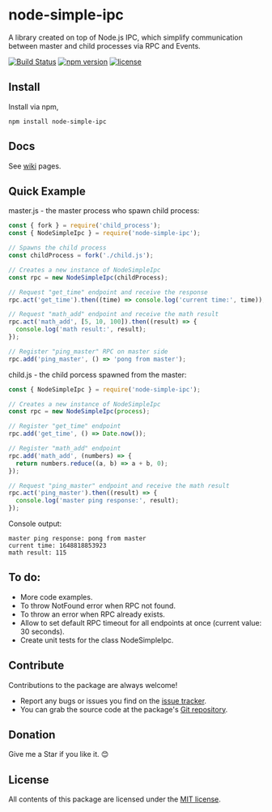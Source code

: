 # node-simple-ipc

A library created on top of Node.js IPC, which simplify communication between master and child processes via RPC and Events.

[![Build Status](https://app.travis-ci.com/OsoianMarcel/node-simple-ipc.svg?branch=main)](https://app.travis-ci.com/OsoianMarcel/node-simple-ipc)
[![npm version](https://img.shields.io/npm/v/react.svg?style=flat)](https://www.npmjs.com/package/node-simple-ipc)
[![license](https://img.shields.io/github/license/mashape/apistatus.svg)](https://github.com/OsoianMarcel/node-simple-ipc/blob/main/LICENSE)

## Install

Install via npm,

```
npm install node-simple-ipc
```

## Docs

See [wiki](https://github.com/OsoianMarcel/node-simple-ipc/wiki/NodeSimpleIpc) pages.

## Quick Example

master.js - the master process who spawn child process:

```javascript
const { fork } = require('child_process');
const { NodeSimpleIpc } = require('node-simple-ipc');

// Spawns the child process
const childProcess = fork('./child.js');

// Creates a new instance of NodeSimpleIpc
const rpc = new NodeSimpleIpc(childProcess);

// Request "get_time" endpoint and receive the response
rpc.act('get_time').then((time) => console.log('current time:', time));

// Request "math_add" endpoint and receive the math result
rpc.act('math_add', [5, 10, 100]).then((result) => {
  console.log('math result:', result);
});

// Register "ping_master" RPC on master side
rpc.add('ping_master', () => 'pong from master');
```

child.js - the child porcess spawned from the master:

```javascript
const { NodeSimpleIpc } = require('node-simple-ipc');

// Creates a new instance of NodeSimpleIpc
const rpc = new NodeSimpleIpc(process);

// Register "get_time" endpoint
rpc.add('get_time', () => Date.now());

// Register "math_add" endpoint
rpc.add('math_add', (numbers) => {
  return numbers.reduce((a, b) => a + b, 0);
});

// Request "ping_master" endpoint and receive the math result
rpc.act('ping_master').then((result) => {
  console.log('master ping response:', result);
});
```

Console output:

```
master ping response: pong from master
current time: 1648818853923
math result: 115
```

## To do:

- More code examples.
- To throw NotFound error when RPC not found.
- To throw an error when RPC already exists.
- Allow to set default RPC timeout for all endpoints at once (current value: 30 seconds).
- Create unit tests for the class NodeSimpleIpc.

## Contribute

Contributions to the package are always welcome!

- Report any bugs or issues you find on the [issue tracker].
- You can grab the source code at the package's [Git repository].

## Donation

Give me a Star if you like it. 😊

## License

All contents of this package are licensed under the [MIT license].

[issue tracker]: https://github.com/OsoianMarcel/node-simple-ipc/issues
[git repository]: https://github.com/OsoianMarcel/node-simple-ipc
[mit license]: LICENSE
